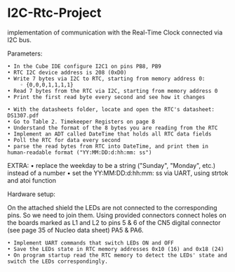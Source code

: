 # I2C-Rtc-Project


implementation of communication with the Real-Time Clock connected via I2C bus.

Parameters:

    • In the Cube IDE configure I2C1 on pins PB8, PB9
    • RTC I2C device address is 208 (0xD0)
    • Write 7 bytes via I2C to RTC, starting from memory address 0:
        ◦ {0,0,0,1,1,1,1}
    • Read 7 bytes from the RTC via I2C, starting from memory address 0
    • Print the first read byte every second and see how it changes

    • With the datasheets folder, locate and open the RTC's datasheet: DS1307.pdf
    • Go to Table 2. Timekeeper Registers on page 8
    • Understand the format of the 8 bytes you are reading from the RTC
    • Implement an ADT called DateTime that holds all RTC data fields
    • Poll the RTC for data every second
    • parse the read bytes from RTC into DateTime, and print them in human-readable format ("YY:MM:DD:d:hh:mm: ss")
    

EXTRA:
    • replace the weekday to be a string ("Sunday", "Monday", etc.) instead of a number
    • set the YY:MM:DD:d:hh:mm: ss via UART, using strtok and atoi function

Hardware setup:

On the attached shield the LEDs are not connected to the corresponding pins. So we need to join them.
Using provided connectors connect holes on the boards marked as L1 and L2 to pins 5 & 6 of the CN5 digital connector (see page 35 of Nucleo data sheet) PA5 & PA6.

    • Implement UART commands that switch LEDs ON and OFF
    • Save the LEDs state in RTC memory addresses 0x10 (16) and 0x18 (24)
    • On program startup read the RTC memory to detect the LEDs' state and switch the LEDs correspondingly.
